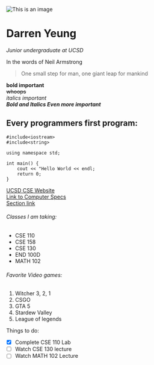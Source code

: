![This is an image](https://myoctocat.com/assets/images/base-octocat.svg)
# Darren Yeung
*Junior undergraduate at UCSD*  
  
In the words of Neil Armstrong  
> One small step for man, one giant leap for mankind  

**bold important**  
~~whoops~~  
*italics important*  
***Bold and Italics Even more important***  
## Every programmers first program:  
```
#include<iostream>
#include<string>

using namespace std; 

int main() {
    cout << "Hello World << endl;
    return 0; 
}
```
[UCSD CSE Website](https://cse.ucsd.edu/)  
[Link to Computer Specs](computer.md)  
[Section link](https://github.com/darrenyeung3110/CSE-110-Lab-1/blob/main/index.md#darren-yeung)  

###### Classes I am taking: 
- CSE 110 
- CSE 158
- CSE 130
- END 100D
- MATH 102 

###### Favorite Video games:
1. Witcher 3, 2, 1
2. CSGO
3. GTA 5 
4. Stardew Valley
5. League of legends

Things to do:
- [x] Complete CSE 110 Lab 
- [ ] Watch CSE 130 lecture
- [ ] Watch MATH 102 Lecture